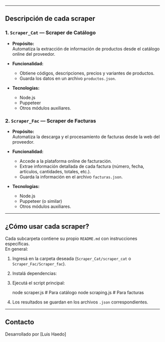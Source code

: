 
---

## Descripción de cada scraper

### 1. `Scraper_Cat` — **Scraper de Catálogo**

- **Propósito:**  
  Automatiza la extracción de información de productos desde el catálogo online del proveedor.  

- **Funcionalidad:**  
  - Obtiene códigos, descripciones, precios y variantes de productos.
  - Guarda los datos en un archivo `productos.json`.

- **Tecnologías:**  
  - Node.js
  - Puppeteer
  - Otros módulos auxiliares.

### 2. `Scraper_Fac` — **Scraper de Facturas**

- **Propósito:**  
  Automatiza la descarga y el procesamiento de facturas desde la web del proveedor.

- **Funcionalidad:**  
  - Accede a la plataforma online de facturación.
  - Extrae información detallada de cada factura (número, fecha, artículos, cantidades, totales, etc.).
  - Guarda la información en el archivo `facturas.json`.

- **Tecnologías:**  
  - Node.js
  - Puppeteer (o similar)
  - Otros módulos auxiliares.

---

## ¿Cómo usar cada scraper?

Cada subcarpeta contiene su propio `README.md` con instrucciones específicas.  
En general:

1. Ingresá en la carpeta deseada (`Scraper_Cat/scraper_cat` o `Scraper_Fac/Scraper_fac`).
2. Instalá dependencias:
3. Ejecutá el script principal:

    node scraper.js         # Para catálogo
    node scraping.js        # Para facturas

4. Los resultados se guardan en los archivos `.json` correspondientes.

---

## Contacto

Desarrollado por [Luis Haedo]

